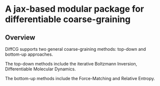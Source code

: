 # A jax-based modular package for differentiable coarse-graining

## Overview
DiffCG supports two general coarse-graining methods: top-down and bottom-up approaches.

The top-down methods include the iterative Boltzmann Inversion, Differentiable Molecular Dynamics.

The bottom-up methods include the Force-Matching and Relative Entropy.